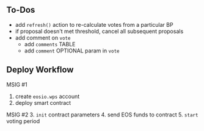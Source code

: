 ## To-Dos

- add `refresh()` action to re-calculate votes from a particular BP
- if proposal doesn't met threshold, cancel all subsequent proposals
- add comment on `vote`
    - add `comments` TABLE
    - add `comment` OPTIONAL param in `vote`

## Deploy Workflow

MSIG #1
1. create `eosio.wps` account
2. deploy smart contract

MSIG #2
3. `init` contract parameters
4. send EOS funds to contract
5. `start` voting period
